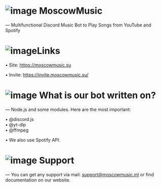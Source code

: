 # ![image](https://i.imgur.com/AoBtCaJ.png)  MoscowMusic
— Multifunctional Discord Music Bot to Play Songs from YouTube and Spotify

# ![image](https://i.imgur.com/0je2cFl.png)Links
• Site: https://moscowmusic.su </br>

• Invite: https://invite.moscowmusic.su/

# ![image](https://i.imgur.com/OTxaa4Z.png) What is our bot written on?
— Node.js and some modules. Here are the most important:</br>

• @discord.js</br>
• @yt-dlp</br>
• @ffmpeg</br>

• We also use Spotify API.

# ![image](https://i.imgur.com/iJX01fJ.png) Support 
— You can get any support via mail: support@moscowmusic.ml or find documentation on our website.
